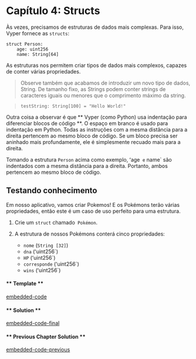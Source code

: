 <!-- Add translation for the following page: https://vyper.fun/#/1/structs
Do NOT change the code below. The below code runs the code editor -->

# Capítulo 4: Structs

Às vezes, precisamos de estruturas de dados mais complexas. Para isso, Vyper fornece as `structs`:

```vyper
struct Person:
    age: uint256
    name: String[64]
```

As estruturas nos permitem criar tipos de dados mais complexos, capazes de conter várias propriedades.

> Observe também que acabamos de introduzir um novo tipo de dados, String. De tamanho fixo, as Strings podem conter strings de caracteres iguais ou menores que o comprimento máximo da string.

>
> ```vyper
> testString: String[100] = "Hello World!"
> ```
>

Outra coisa a observar é que ** Vyper (como Python) usa indentação para diferenciar blocos de código **. O espaço em branco é usado para indentação em Python. Todas as instruções com a mesma distância para a direita pertencem ao mesmo bloco de código. Se um bloco precisa ser aninhado mais profundamente, ele é simplesmente recuado mais para a direita.

Tomando a estrutura `Person` acima como exemplo, ʻage` e` name` são indentados com a mesma distância para a direita. Portanto, ambos pertencem ao mesmo bloco de código.

## Testando conhecimento

Em nosso aplicativo, vamos criar Pokemos! E os Pokémons terão várias propriedades, então este é um caso de uso perfeito para uma estrutura.

1. Crie um `struct` chamado` Pokémon`.

2. A estrutura de nossos Pokémons conterá cinco propriedades:
    - `nome` (` String [32] `)
    - `dna` (ʻuint256`)
    - `HP` (ʻuint256`)
    - `corresponde` (ʻuint256`)
    - `wins` (ʻuint256`)

#### ** Template **

[embedded-code](../../assets/1/1.4-template-code.vy ':include :type=code embed-template')

#### ** Solution **

[embedded-code-final](../../assets/1/1.4-finished-code.vy ':include :type=code embed-final')

#### ** Previous Chapter Solution **

[embedded-code-previous](../../assets/1/1.3-finished-code.vy ':include :type=code embed-previous')

<!-- tabs:end -->
